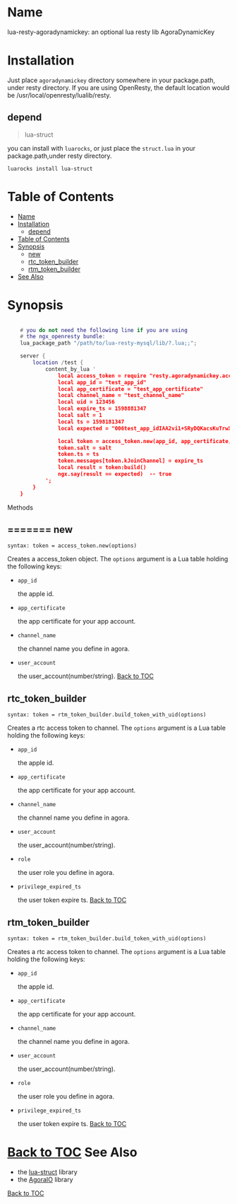 Name
====
lua-resty-agoradynamickey: an optional lua resty lib AgoraDynamicKey 


Installation
============

Just place `agoradynamickey` directory somewhere in your package.path, under resty directory. If you are using OpenResty, the default location would be /usr/local/openresty/lualib/resty.

depend
------
> lua-struct

you can install with `luarocks`, or just place the `struct.lua` in your package.path,under resty directory.
```
luarocks install lua-struct
```

Table of Contents
=================

- [Name](#name)
- [Installation](#installation)
  - [depend](#depend)
- [Table of Contents](#table-of-contents)
- [Synopsis](#synopsis)
  - [new](#new)
  - [rtc_token_builder](#rtc_token_builder)
  - [rtm_token_builder](#rtm_token_builder)
- [See Also](#see-also)

Synopsis
========
```lua

    # you do not need the following line if you are using
    # the ngx_openresty bundle:
    lua_package_path "/path/to/lua-resty-mysql/lib/?.lua;;";

    server {
        location /test {
            content_by_lua '
                local access_token = require "resty.agoradynamickey.access_token"
                local app_id = "test_app_id"
                local app_certificate = "test_app_certificate"
                local channel_name = "test_channel_name"
                local uid = 123456
                local expire_ts = 1598881347
                local salt = 1
                local ts = 1598181347
                local expected = "006test_app_idIAA2vi1+SRyDQKacsKuTrwXuIM1Jbh1Nsk5dy2ipAH3t/Eg98e5h03IJEAABAAAA409CXwEAAQBD/kxf" 

                local token = access_token.new(app_id, app_certificate, channel_name, uid)
                token.salt = salt
                token.ts = ts
                token.messages[token.kJoinChannel] = expire_ts
                local result = token:build()
                ngx.say(result == expected)  -- true
            ';
        }
    }
```

Methods

=======
new
---
`syntax: token = access_token.new(options)`

Creates a access_token object.
The `options` argument is a Lua table holding the following keys:

* `app_id`

    the apple id.
* `app_certificate`

    the app certificate for your app account.
* `channel_name`

    the channel name you define in agora.
* `user_account`

    the user_account(number/string).
[Back to TOC](#table-of-contents)


rtc_token_builder
-----------------
`syntax: token = rtm_token_builder.build_token_with_uid(options)`

Creates a rtc access token to channel.
The `options` argument is a Lua table holding the following keys:

* `app_id`

    the apple id.
* `app_certificate`

    the app certificate for your app account.
* `channel_name`

    the channel name you define in agora.
* `user_account`

    the user_account(number/string).
* `role`

    the user role you define in agora.
* `privilege_expired_ts`

    the user token expire ts.
[Back to TOC](#table-of-contents)

rtm_token_builder
-----------------
`syntax: token = rtm_token_builder.build_token_with_uid(options)`

Creates a rtc access token to channel.
The `options` argument is a Lua table holding the following keys:

* `app_id`

    the apple id.
* `app_certificate`

    the app certificate for your app account.
* `channel_name`

    the channel name you define in agora.
* `user_account`

    the user_account(number/string).
* `role`

    the user role you define in agora.
* `privilege_expired_ts`

    the user token expire ts.
[Back to TOC](#table-of-contents)



[Back to TOC](#table-of-contents)
See Also
========
* the [lua-struct](https://github.com/iryont/lua-struct) library
* the [AgoraIO](https://github.com/AgoraIO/Tools) library

[Back to TOC](#table-of-contents)